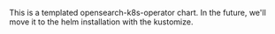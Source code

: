 This is a templated opensearch-k8s-operator chart. 
In the future, we'll move it to the helm installation with the kustomize.
